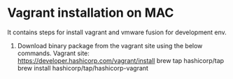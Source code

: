# Vagrant installation on MAC
It contains steps for install vagrant and vmware fusion for development env.

1. Download binary package from the vagrant site using the below commands.
   Vagrant site: https://developer.hashicorp.com/vagrant/install
brew tap hashicorp/tap
brew install hashicorp/tap/hashicorp-vagrant
